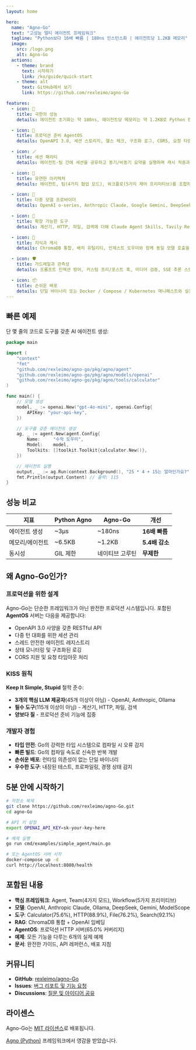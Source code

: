 ```yaml
---
layout: home

hero:
  name: "Agno-Go"
  text: "고성능 멀티 에이전트 프레임워크"
  tagline: "Python보다 16배 빠름 | 180ns 인스턴스화 | 에이전트당 1.2KB 메모리"
  image:
    src: /logo.png
    alt: Agno-Go
  actions:
    - theme: brand
      text: 시작하기
      link: /ko/guide/quick-start
    - theme: alt
      text: GitHub에서 보기
      link: https://github.com/rexleimo/agno-Go

features:
  - icon: 🚀
    title: 극한의 성능
    details: 에이전트 초기화는 약 180ns, 에이전트당 메모리는 약 1.2KB로 Python 런타임보다 16배 빠릅니다.

  - icon: 🤖
    title: 프로덕션 준비 AgentOS
    details: OpenAPI 3.0, 세션 스토리지, 헬스 체크, 구조화 로그, CORS, 요청 타임아웃과 함께 요약/재사용/히스토리 필터의 패리티 엔드포인트를 제공합니다.

  - icon: 🪄
    title: 세션 패리티
    details: 에이전트·팀 간에 세션을 공유하고 동기/비동기 요약을 실행하며 캐시 적중과 취소 사유를 기록, Python의 `stream_events` 스위치와 동일하게 동작합니다.

  - icon: 🧩
    title: 유연한 아키텍처
    details: 에이전트, 팀(4가지 협업 모드), 워크플로(5가지 제어 프리미티브)를 조합하여 기본값 상속과 체크포인트 재시작으로 결정론적으로 오케스트레이션합니다.

  - icon: 🔌
    title: 다중 모델 프로바이더
    details: OpenAI o-series, Anthropic Claude, Google Gemini, DeepSeek, GLM, ModelScope, Ollama, Cohere, Groq, Together, OpenRouter, LM Studio, Vercel, Portkey, InternLM, SambaNova를 지원합니다.

  - icon: 🔧
    title: 확장 가능한 도구
    details: 계산기, HTTP, 파일, 검색에 더해 Claude Agent Skills, Tavily Reader/Search, Gmail 읽음 처리, Jira 워크로그, ElevenLabs 음성, PPTX 리더, MCP 커넥터를 제공합니다.

  - icon: 💾
    title: 지식과 캐시
    details: ChromaDB 통합, 배치 유틸리티, 인제스트 도우미와 함께 동일 모델 호출을 중복 제거하는 응답 캐시를 제공합니다.

  - icon: 🛡️
    title: 가드레일과 관측성
    details: 프롬프트 인젝션 방어, 커스텀 프리/포스트 훅, 미디어 검증, SSE 추론 스트림, Logfire / OpenTelemetry 추적 샘플을 제공합니다.

  - icon: 📦
    title: 손쉬운 배포
    details: 단일 바이너리 또는 Docker / Compose / Kubernetes 매니페스트와 실전 배포 가이드로 즉시 배포할 수 있습니다.
---
```


## 빠른 예제

단 몇 줄의 코드로 도구를 갖춘 AI 에이전트 생성:

```go
package main

import (
    "context"
    "fmt"
    "github.com/rexleimo/agno-go/pkg/agno/agent"
    "github.com/rexleimo/agno-go/pkg/agno/models/openai"
    "github.com/rexleimo/agno-go/pkg/agno/tools/calculator"
)

func main() {
    // 모델 생성
    model, _ := openai.New("gpt-4o-mini", openai.Config{
        APIKey: "your-api-key",
    })

    // 도구를 갖춘 에이전트 생성
    ag, _ := agent.New(agent.Config{
        Name:     "수학 도우미",
        Model:    model,
        Toolkits: []toolkit.Toolkit{calculator.New()},
    })

    // 에이전트 실행
    output, _ := ag.Run(context.Background(), "25 * 4 + 15는 얼마인가요?")
    fmt.Println(output.Content) // 출력: 115
}
```

## 성능 비교

| 지표 | Python Agno | Agno-Go | 개선 |
|--------|-------------|---------|-------------|
| 에이전트 생성 | ~3μs | ~180ns | **16배 빠름** |
| 메모리/에이전트 | ~6.5KB | ~1.2KB | **5.4배 감소** |
| 동시성 | GIL 제한 | 네이티브 고루틴 | **무제한** |

## 왜 Agno-Go인가?

### 프로덕션을 위한 설계

Agno-Go는 단순한 프레임워크가 아닌 완전한 프로덕션 시스템입니다. 포함된 **AgentOS** 서버는 다음을 제공합니다:

- OpenAPI 3.0 사양을 갖춘 RESTful API
- 다중 턴 대화를 위한 세션 관리
- 스레드 안전한 에이전트 레지스트리
- 상태 모니터링 및 구조화된 로깅
- CORS 지원 및 요청 타임아웃 처리

### KISS 원칙

**Keep It Simple, Stupid** 철학 준수:

- **3개의 핵심 LLM 제공자**(45개 이상이 아님) - OpenAI, Anthropic, Ollama
- **필수 도구**(115개 이상이 아님) - 계산기, HTTP, 파일, 검색
- **양보다 질** - 프로덕션 준비 기능에 집중

### 개발자 경험

- **타입 안전**: Go의 강력한 타입 시스템으로 컴파일 시 오류 감지
- **빠른 빌드**: Go의 컴파일 속도로 신속한 반복 개발
- **손쉬운 배포**: 런타임 의존성이 없는 단일 바이너리
- **우수한 도구**: 내장된 테스트, 프로파일링, 경쟁 상태 감지

## 5분 안에 시작하기

```bash
# 저장소 복제
git clone https://github.com/rexleimo/agno-Go.git
cd agno-Go

# API 키 설정
export OPENAI_API_KEY=sk-your-key-here

# 예제 실행
go run cmd/examples/simple_agent/main.go

# 또는 AgentOS 서버 시작
docker-compose up -d
curl http://localhost:8080/health
```

## 포함된 내용

- **핵심 프레임워크**: Agent, Team(4가지 모드), Workflow(5가지 프리미티브)
- **모델**: OpenAI, Anthropic Claude, Ollama, DeepSeek, Gemini, ModelScope
- **도구**: Calculator(75.6%), HTTP(88.9%), File(76.2%), Search(92.1%)
- **RAG**: ChromaDB 통합 + OpenAI 임베딩
- **AgentOS**: 프로덕션 HTTP 서버(65.0% 커버리지)
- **예제**: 모든 기능을 다루는 6개의 실제 예제
- **문서**: 완전한 가이드, API 레퍼런스, 배포 지침

## 커뮤니티

- **GitHub**: [rexleimo/agno-Go](https://github.com/rexleimo/agno-Go)
- **Issues**: [버그 리포트 및 기능 요청](https://github.com/rexleimo/agno-Go/issues)
- **Discussions**: [질문 및 아이디어 공유](https://github.com/rexleimo/agno-Go/discussions)

## 라이센스

Agno-Go는 [MIT 라이센스](https://github.com/rexleimo/agno-Go/blob/main/LICENSE)로 배포됩니다.

[Agno (Python)](https://github.com/agno-agi/agno) 프레임워크에서 영감을 받았습니다.
